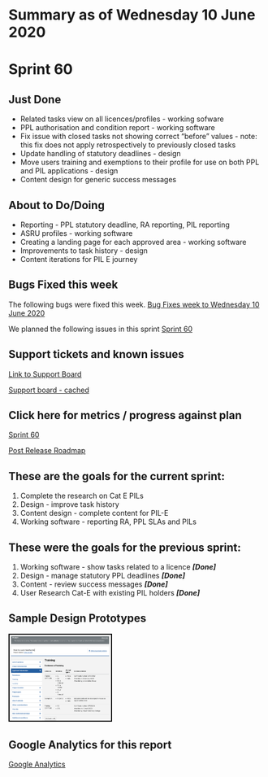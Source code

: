 # Summary as of Wednesday 10 June 2020 

# Sprint 60

## Just Done
* Related tasks view on all licences/profiles - working sofware
* PPL authorisation and condition report - working software
* Fix issue with closed tasks not showing correct “before” values - note: this fix does not apply retrospectively to previously closed tasks
* Update handling of statutory deadlines - design
* Move users training and exemptions to their profile for use on both PPL and PIL applications - design
* Content design for generic success messages

## About to Do/Doing
* Reporting - PPL statutory deadline, RA reporting, PIL reporting
* ASRU profiles - working software
* Creating a landing page for each approved area - working software
* Improvements to task history - design
* Content iterations for PIL E journey

## Bugs Fixed this week
The following bugs were fixed this week.
[Bug Fixes week to Wednesday 10 June 2020](graphs/bugs10062020.png)

We planned the following issues in this sprint 
[Sprint 60](graphs/sprint10062020.png)

## Support tickets and known issues
[Link to Support Board](https://collaboration.homeoffice.gov.uk/jira/secure/RapidBoard.jspa?rapidView=1717&selectedIssue=ASSB-253)

[Support board - cached](graphs/supportBoard10062020.png)

## Click here for metrics / progress against plan
[Sprint 60](graphs/progress10062020.png)

[Post Release Roadmap](graphs/roadmap10062020.png)

## These are the goals for the current sprint:

1. Complete the research on Cat E PILs 
2. Design - improve task history 
3. Content design - complete content for PIL-E 
4. Working software - reporting RA, PPL SLAs and PILs

## These were the goals for the previous sprint:

1. Working software - show tasks related to a licence ***[Done]*** 
2. Design - manage statutory PPL deadlines ***[Done]***
3. Content - review success messages ***[Done]***
4. User Research Cat-E with existing PIL holders ***[Done]***

## Sample Design Prototypes
<a href="graphs/proto1_10062020.png"><img src="graphs/proto1_10062020.png" alt="HTML5 Icon" width="200" style="border:2px solid black"></a>
<br>


## Google Analytics for this report
[Google Analytics](graphs/GA10062020.png)

